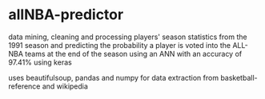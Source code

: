 # allNBA-predictor
data mining, cleaning and processing players' season statistics from the 1991 season and predicting the probability a player is voted into the ALL-NBA teams at the end of the season using an ANN with an accuracy of 97.41% using keras

uses beautifulsoup, pandas and numpy for data extraction from basketball-reference and wikipedia 
